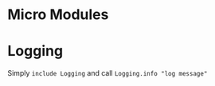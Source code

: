 Micro Modules
=============


Logging
=======

Simply `include Logging` and call `Logging.info "log message"`
